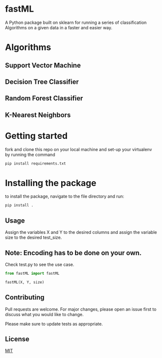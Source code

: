 # fastML
A Python package built on sklearn for running a series of classification Algorithms on a given data in a faster and easier way.
# Algorithms
## Support Vector Machine
## Decision Tree Classifier
## Random Forest Classifier
## K-Nearest Neighbors

# Getting started
fork and clone this repo on your local machine and set-up your virtualenv by running the command 
```bash
pip install requirements.txt
```
# Installing the package
to install the package, navigate to the file directory and run:
```bash
pip install .
```
## Usage
Assign the variables X and Y to the desired columns and assign the variable size to the desired test_size.
## Note: Encoding has to be done on your own.
Check test.py to see the use case.
```python
from fastML import fastML

fastML(X, Y, size)
```
## Contributing
Pull requests are welcome. For major changes, please open an issue first to discuss what you would like to change.

Please make sure to update tests as appropriate.

## License
[MIT](https://choosealicense.com/licenses/mit/)
